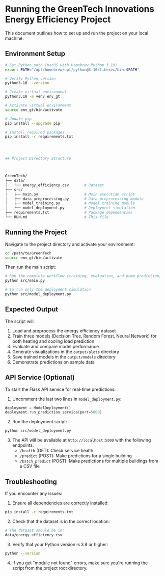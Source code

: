 # Running the GreenTech Innovations Energy Efficiency Project

This document outlines how to set up and run the project on your local machine.

## Environment Setup


```bash
# Set Python path (macOS with Homebrew Python 3.10)
export PATH="/opt/homebrew/opt/python@3.10/libexec/bin:$PATH"

# Verify Python version
python3.10 --version

# Create virtual environment
python3.10 -m venv env_gt

# Activate virtual environment
source env_gt/bin/activate

# Update pip
pip install --upgrade pip

# Install required packages
pip install -r requirements.txt




## Project Directory Structure



GreenTech/
├── data/
│   └── energy_efficiency.csv       # Dataset
├── src/
│   ├── main.py                     # Main execution script
│   ├── data_preprocessing.py       # Data preprocessing module
│   ├── model_training.py           # Model training module
│   └── model_deployment.py         # Deployment simulation
├── requirements.txt                # Package dependencies
└── RUN.md                          # This file
```

## Running the Project

Navigate to the project directory and activate your environment:

```bash
cd /path/to/GreenTech
source env_gt/bin/activate
```

Then run the main script:

```bash
# Run the complete workflow (training, evaluation, and demo prediction)
python src/main.py

# To run only the deployment simulation
python src/model_deployment.py
```

## Expected Output

The script will:
1. Load and preprocess the energy efficiency dataset
2. Train three models (Decision Tree, Random Forest, Neural Network) for both heating and cooling load prediction
3. Evaluate and compare model performance
4. Generate visualizations in the `output/plots` directory
5. Save trained models in the `output/models` directory
6. Demonstrate predictions on sample data

## API Service (Optional)

To start the Flask API service for real-time predictions:

1. Uncomment the last two lines in `model_deployment.py`:
```python
deployment = ModelDeployment()
deployment.run_prediction_service(port=5000)
```

2. Run the deployment script:
```bash
python src/model_deployment.py
```

3. The API will be available at `http://localhost:5000` with the following endpoints:
   - `/health` (GET): Check service health
   - `/predict` (POST): Make predictions for a single building
   - `/batch_predict` (POST): Make predictions for multiple buildings from a CSV file

## Troubleshooting

If you encounter any issues:

1. Ensure all dependencies are correctly installed:
```bash
pip install -r requirements.txt
```

2. Check that the dataset is in the correct location:
```bash
# The dataset should be in:
data/energy_efficiency.csv
```

3. Verify that your Python version is 3.8 or higher:
```bash
python --version
```

4. If you get "module not found" errors, make sure you're running the script from the project root directory.
